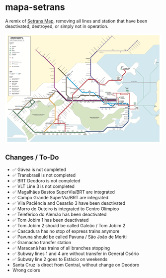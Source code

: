 # mapa-setrans
A remix of [Setrans Map](http://www.rio.rj.gov.br/web/pmus/mapa-da-rede-de-transportes), removing all lines and station that have been deactivated, destroyed, or simply not in operation.

![Original Setrans map](setrans-map.png)

## Changes / To-Do

- ✅ Gávea is not completed
- ✅ Transbrasil is not completed
- ✅ BRT Deodoro is not completed
- ✅ VLT Line 3 is not completed
- ✅ Magalhães Bastos SuperVia/BRT are integrated
- ✅ Campo Grande SuperVia/BRT are integrated
- ✅ Vila Paciência and Cesarão 3 have been deactivated
- ✅ Morro do Outeiro is integrated to Centro Olímpico
- ✅ Teleférico do Alemão has been deactivated
- ✅ Tom Jobim 1 has been deactivated
- ✅ Tom Jobim 2 should be called Galeão / Tom Jobim 2
- ✅ Cascadura has no stop of express trains anymore
- ✅ Pavuna should be called Pavuna / São João de Meriti
- ✅ Gramacho transfer station
- ✅ Maracanã has trains of all branches stopping
- ✅ Subway lines 1 and 4 are without transfer in General Osório
- ✅ Subway line 2 goes to Estácio on weekends
- Santa Cruz is direct from Central, without change on Deodoro
- Wrong colors
